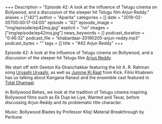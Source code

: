 +++
Description = "Episode 42: A look at the influence of Telugu cinema on Bollywood, and a discussion of the sleeper hit Telugu film Arjun Reddy."
aliases = ["/42"]
author = "Aparita"
categories = []
date = "2019-02-05T00:00:17-04:00"
episode = "42"
episode_image = "img/episode/ep42mq.jpg"
explicit = "no"
images = ["img/episode/ep42mq.jpg"]
news_keywords = []
podcast_duration = "0:46:32"
podcast_file = "khabardaar-20190205-arjun-reddy.mp3"
podcast_bytes = ""
tags = []
title = "#42 Arjun Reddy"
+++

Episode 42: A look at the influence of Telugu cinema on Bollywood, and a discussion of the sleeper hit Telugu film [Arjun Reddy](https://www.youtube.com/watch?v=aozErj9NqeE).

We start off with Geeton Ka Ghanchakkar featuring the hit A. R. Rahman song [Urvashi Urvashi](https://www.youtube.com/watch?v=mA9yWUCeLFc), as well as [Jumme Ki Raat](https://www.youtube.com/watch?v=dv_Qjzca56k) from Kick. Filmi Khabrein has us talking about Kangana Ranaut and the ensemble cast featured in [Total Dhamaal](https://www.youtube.com/watch?v=fo9EhcwQXcM).

In Bollywood Behes, we look at the tradition of Telugu cinema inspiring Bollywood films such as Ek Duje ke Liye, Wanted and Tevar, before discussing Arjun Reddy and its problematic title character.

Music: Bollywood Blades by Professor Kliq/ Material Breakthrough by Peritune
